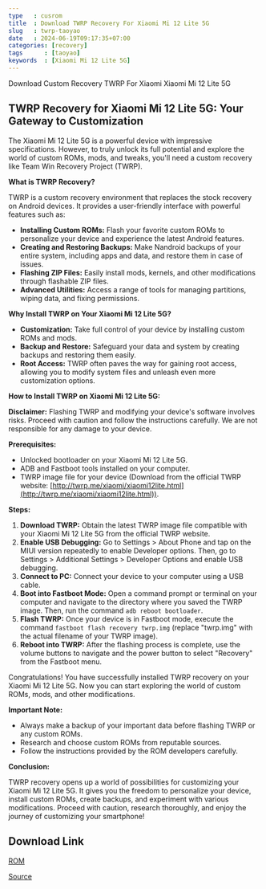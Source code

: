 ```yaml
---
type   : cusrom
title  : Download TWRP Recovery For Xiaomi Mi 12 Lite 5G
slug   : twrp-taoyao
date   : 2024-06-19T09:17:35+07:00
categories: [recovery]
tags      : [taoyao]
keywords  : [Xiaomi Mi 12 Lite 5G]
---
```



Download Custom Recovery TWRP For Xiaomi Xiaomi Mi 12 Lite 5G

## TWRP Recovery for Xiaomi Mi 12 Lite 5G: Your Gateway to Customization

The Xiaomi Mi 12 Lite 5G is a powerful device with impressive specifications. However, to truly unlock its full potential and explore the world of custom ROMs, mods, and tweaks, you'll need a custom recovery like Team Win Recovery Project (TWRP).

**What is TWRP Recovery?**

TWRP is a custom recovery environment that replaces the stock recovery on Android devices. It provides a user-friendly interface with powerful features such as:

* **Installing Custom ROMs:** Flash your favorite custom ROMs to personalize your device and experience the latest Android features.
* **Creating and Restoring Backups:** Make Nandroid backups of your entire system, including apps and data, and restore them in case of issues.
* **Flashing ZIP Files:** Easily install mods, kernels, and other modifications through flashable ZIP files.
* **Advanced Utilities:** Access a range of tools for managing partitions, wiping data, and fixing permissions.

**Why Install TWRP on Your Xiaomi Mi 12 Lite 5G?**

* **Customization:** Take full control of your device by installing custom ROMs and mods.
* **Backup and Restore:** Safeguard your data and system by creating backups and restoring them easily.
* **Root Access:** TWRP often paves the way for gaining root access, allowing you to modify system files and unleash even more customization options.

**How to Install TWRP on Xiaomi Mi 12 Lite 5G:**

**Disclaimer:** Flashing TWRP and modifying your device's software involves risks. Proceed with caution and follow the instructions carefully. We are not responsible for any damage to your device.

**Prerequisites:**

* Unlocked bootloader on your Xiaomi Mi 12 Lite 5G.
* ADB and Fastboot tools installed on your computer.
* TWRP image file for your device (Download from the official TWRP website: [http://twrp.me/xiaomi/xiaomi12lite.html](http://twrp.me/xiaomi/xiaomi12lite.html)).

**Steps:**

1. **Download TWRP:** Obtain the latest TWRP image file compatible with your Xiaomi Mi 12 Lite 5G from the official TWRP website.
2. **Enable USB Debugging:** Go to Settings > About Phone and tap on the MIUI version repeatedly to enable Developer options. Then, go to Settings > Additional Settings > Developer Options and enable USB debugging.
3. **Connect to PC:** Connect your device to your computer using a USB cable.
4. **Boot into Fastboot Mode:** Open a command prompt or terminal on your computer and navigate to the directory where you saved the TWRP image. Then, run the command `adb reboot bootloader`.
5. **Flash TWRP:** Once your device is in Fastboot mode, execute the command `fastboot flash recovery twrp.img` (replace "twrp.img" with the actual filename of your TWRP image).
6. **Reboot into TWRP:** After the flashing process is complete, use the volume buttons to navigate and the power button to select "Recovery" from the Fastboot menu.

Congratulations! You have successfully installed TWRP recovery on your Xiaomi Mi 12 Lite 5G. Now you can start exploring the world of custom ROMs, mods, and other modifications.

**Important Note:**

* Always make a backup of your important data before flashing TWRP or any custom ROMs.
* Research and choose custom ROMs from reputable sources.
* Follow the instructions provided by the ROM developers carefully.

**Conclusion:**

TWRP recovery opens up a world of possibilities for customizing your Xiaomi Mi 12 Lite 5G. It gives you the freedom to personalize your device, install custom ROMs, create backups, and experiment with various modifications. Proceed with caution, research thoroughly, and enjoy the journey of customizing your smartphone!



## Download Link
[ROM](https://dl.twrp.me/taoyao/)


[Source](https://twrp.me/xiaomi/xiaomi-taoyao.html)

